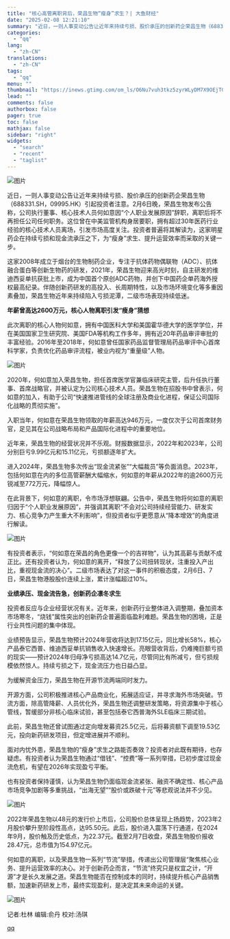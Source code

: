 ```yaml
---
title: "核心高管离职背后，荣昌生物“瘦身”求生？| 大鱼财经"
date: "2025-02-08 12:21:10"
summary: "近日，一则人事变动公告让近年来持续亏损、股价承压的创新药企荣昌生物（688331.SH，09995..."
categories:
  - "qq"
lang:
  - "zh-CN"
translations:
  - "zh-CN"
tags:
  - "qq"
menu: ""
thumbnail: "https://inews.gtimg.com/om_ls/O6Nu7vuh3tkz5zyrWLyDM7X9OEjTG2us-c3BgYcfs4oOYAA_640360/0"
lead: ""
comments: false
authorbox: false
pager: true
toc: false
mathjax: false
sidebar: "right"
widgets:
  - "search"
  - "recent"
  - "taglist"
---
```


![图片](https://inews.gtimg.com/news_bt/Oz10httOKnycBNdFBwmVJZLy0qtqrgZBEAbMJAiWg9Jm8AA/641)

近日，一则人事变动公告让近年来持续亏损、股价承压的创新药企荣昌生物（688331.SH，09995.HK）引起投资者注意。2月6日晚，荣昌生物发布公告称，公司执行董事、核心技术人员何如意因“个人职业发展原因”辞职，离职后将不再担任公司任何职务。这位曾在中美监管机构身居要职，拥有超过30年医药行业经验的核心技术人员离场，引发市场高度关注。投资者普遍将其解读为，这家明星药企在持续亏损和现金流承压之下，为“瘦身”求生、提升运营效率而采取的关键一步。

这家2008年成立于烟台的生物制药企业，专注于抗体药物偶联物（ADC）、抗体融合蛋白等创新生物药的研发，2021年，荣昌生物迎来高光时刻，自主研发的维迪西妥单抗获批上市，成为中国首个原创ADC药物，并创下中国药企单药海外授权最高纪录。伴随创新药研发的高投入、长周期特性，以及市场环境变化等多重因素叠加，荣昌生物近年来持续陷入亏损泥潭，二级市场表现持续低迷。

**年薪曾高达2600万元，核心人物离职引发“瘦身”猜想**

此次离职的核心人物何如意，拥有中国医科大学和美国霍华德大学的医学学位，并在美国国家卫生研究院、美国FDA等机构工作多年，拥有近20年药品审评审批的丰富经验。2016年至2018年，何如意曾任国家药品监督管理局药品审评中心首席科学家，负责优化药品审评流程，被业内视为“重量级”人物。

![图片](https://inews.gtimg.com/news_bt/OhiA8Q4qRBwbeLZmizcc1MqkXGeZoZdSikISPuPbFuv_kAA/641)

2020年，何如意加入荣昌生物，担任首席医学官兼临床研究主管，后升任执行董事、首席战略官，并被认定为公司核心技术人员。荣昌生物在招股书中曾表示，何如意的加入，有助于公司“快速推进管线的全球注册及商业化进程，保证公司国际化战略的贯彻实施”。

入职当年，何如意在荣昌生物领取的年薪高达946万元，一度仅次于公司首席财务官，足见其在公司战略布局和产品国际化进程中的重要地位。

近年来，荣昌生物的经营状况并不乐观。财报数据显示，2022年和2023年，公司分别巨亏9.99亿元和15.11亿元，亏损额逐年扩大。

进入2024年，荣昌生物多次传出“现金流紧张”“大幅裁员”等负面消息。2023年，包括何如意在内的多位高管薪酬大幅缩水，何如意的年薪从2022年的逾2600万元锐减至772万元，降幅惊人。

在此背景下，何如意的离职，令市场浮想联翩。公告中，荣昌生物将何如意的离职归因于“个人职业发展原因”，并强调其离职“不会对公司持续经营能力、研发实力、核心竞争力产生重大不利影响”，但投资者似乎更愿意从“降本增效”的角度进行解读。

![图片](https://inews.gtimg.com/news_bt/OpYaN9-LcTLK_tFCgOtQUPlafPJ8S24nV6JdNwTEeKGO4AA/641)

有投资者表示，“何如意在荣昌的角色更像一个的吉祥物”，认为其高薪与贡献不成正比。还有投资者认为，何如意的离开，“释放了公司扭转现状，注重投入产出比，重视现金流的决心”。二级市场表达了对这一事件的积极态度，2月6日、7日，荣昌生物港股股价连续上涨，累计涨幅超过10%。

**业绩承压、现金流告急，创新药企凛冬求生**

投资者反应与企业经营状况有关。近年来，创新药行业整体进入调整期，叠加资本市场寒冬，“烧钱”属性突出的创新药企普遍面临盈利难题。荣昌生物的困境，正是行业共性问题的集中体现。

业绩预告显示，荣昌生物预计2024年营收将达到17.15亿元，同比增长58%，核心产品泰它西普、维迪西妥单抗销售收入快速增长。亮眼营收背后，仍难掩巨额亏损的现实——预计2024年归母净亏损高达14.7亿元，尽管同比有所减亏，但亏损规模依然惊人。持续亏损之下，现金流压力也日益凸显。

为缓解资金压力，荣昌生物在开源节流两端同时发力。

开源方面，公司积极推进核心产品商业化，拓展适应证，并寻求海外市场突破。节流方面，除高管降薪、人员优化外，荣昌生物还调整研发策略，将资源集中于核心管线，暂缓部分非核心临床试验，甚至包括泰它西普海外SLE临床三期试验。

此前，荣昌生物还曾试图通过定向增发募资25.5亿元，后将募资额下调至19.53亿元，投向新药研发项目，但定增进展并不顺利。

面对内忧外患，荣昌生物的“瘦身”求生之路能否奏效？投资者对此既有期待，也存疑虑。有投资者认为荣昌生物通过“借钱”、“控费”等一系列举措，已初步度过现金流危机，有望在2026年实现盈亏平衡。

也有投资者保持谨慎，认为荣昌生物仍面临现金流紧张、融资不确定性、核心产品市场竞争加剧等多重挑战，“出海无望”“股价或跌破十元”等悲观说法并不少见。

![图片](https://inews.gtimg.com/news_bt/OHbmWK2kgaI2XoFODoCE8p3RoK6kzvtum_4aermSjIdDgAA/641)

2022年荣昌生物以48元的发行价上市后，公司股价总体呈现上扬趋势，2023年2月股价攀升至阶段性高点，达95.50元。此后，股价进入震荡下行通道，在2024年9月，股价触及历史低点，为22.37元。截至2月7日收盘，荣昌生物股价报收28.47元，总市值为154.97亿元。

何如意的离职，以及荣昌生物一系列“节流”举措，传递出公司管理层“聚焦核心业务、提升运营效率的决心。对于创新药企而言，“节流”终究只是权宜之计，“开源”才是长久发展之道。荣昌生物能否在控制成本的同时，持续提升核心产品销售额，加速新药研发上市，最终实现盈利，是决定其未来命运的关键。

![图片](https://inews.gtimg.com/news_bt/OCHKJhdnpxaD4Yb79tVUf9Eu_AfllP3QV36wpkLGFq9DcAA/641)

记者:杜林 编辑:俞丹 校对:汤琪

[qq](https://new.qq.com/rain/a/20250208A03S0D00)
